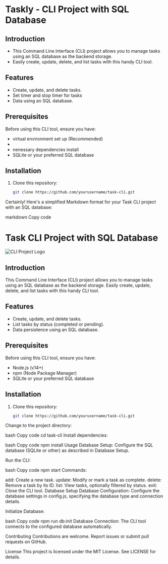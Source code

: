# Taskly -  CLI Project with SQL Database

## Introduction

- This Command Line Interface (CLI) project allows you to manage tasks using an SQL database as the backend storage. 
- Easily create, update, delete, and list tasks with this handy CLI tool.

## Features

- Create, update, and delete tasks.
- Set timer and stop timer for tasks
- Data using an SQL database.

## Prerequisites

Before using this CLI tool, ensure you have:
- virtual environment set up (Recommended)
- 
- nenessary dependencies install
- SQLite or your preferred SQL database

## Installation

1. Clone this repository:

   ```bash
   git clone https://github.com/yourusername/task-cli.git

Certainly! Here's a simplified Markdown format for your Task CLI project with an SQL database:

markdown
Copy code
# Task CLI Project with SQL Database

![CLI Project Logo](cli-project-logo.png)

## Introduction

This Command Line Interface (CLI) project allows you to manage tasks using an SQL database as the backend storage. Easily create, update, delete, and list tasks with this handy CLI tool.

## Features

- Create, update, and delete tasks.
- List tasks by status (completed or pending).
- Data persistence using an SQL database.

## Prerequisites

Before using this CLI tool, ensure you have:

- Node.js (v14+)
- npm (Node Package Manager)
- SQLite or your preferred SQL database

## Installation

1. Clone this repository:

   ```bash
   git clone https://github.com/yourusername/task-cli.git
Change to the project directory:

bash
Copy code
cd task-cli
Install dependencies:

bash
Copy code
npm install
Usage
Database Setup: Configure the SQL database (SQLite or other) as described in Database Setup.

Run the CLI:

bash
Copy code
npm start
Commands:

add: Create a new task.
update: Modify or mark a task as complete.
delete: Remove a task by its ID.
list: View tasks, optionally filtered by status.
exit: Close the CLI tool.
Database Setup
Database Configuration: Configure the database settings in config.js, specifying the database type and connection details.

Initialize Database:

bash
Copy code
npm run db:init
Database Connection: The CLI tool connects to the configured database automatically.

Contributing
Contributions are welcome. Report issues or submit pull requests on GitHub.

License
This project is licensed under the MIT License. See LICENSE for details.

